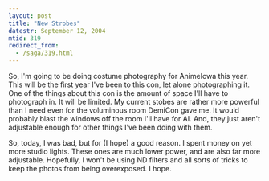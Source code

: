 ```yaml
---
layout: post
title: "New Strobes"
datestr: September 12, 2004
mtid: 319
redirect_from:
  - /saga/319.html
---
```


So, I'm going to be doing costume photography for AnimeIowa this year.  This will be the first year I've been to this con, let alone photographing it.  One of the things about this con is the amount of space I'll have to photograph in.  It will be limited.  My current stobes are rather more powerful than I need even for the voluminous room DemiCon gave me.  It would probably blast the windows off the room I'll have for AI.  And, they just aren't adjustable enough for other things I've been doing with them.

So, today, I was bad, but for (I hope) a good reason. I spent money on yet more studio lights.  These ones are much lower power, and are also far more adjustable.  Hopefully, I won't be using ND filters and all sorts of tricks to keep the photos from being overexposed.  I hope.

